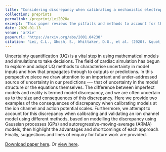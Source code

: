 ```yaml
---
title: "Considering discrepancy when calibrating a mechanistic electrophysiology model"
collection: preprints
permalink: /preprint/Lei2020a
excerpt: 'This paper reviews the pitfalls and methods to account for the uncertainty in the model/equations structure, and provides detailed examples with electrophysiology models.'
date: 2020-01-13
venue: 'arXiv'
paperurl: 'https://arxiv.org/abs/2001.04230'
citation: 'Lei, C.L., Ghosh, S., Whittaker, D.G., et al. (2020). &quot;Considering discrepancy when calibrating a mechanistic electrophysiology model.&quot; <i>arXiv</i>.'
---
```

Uncertainty quantification (UQ) is a vital step in using mathematical models and simulations to take decisions.
The field of cardiac simulation has begun to explore and adopt UQ methods to characterise uncertainty in model inputs and how that propagates through to outputs or predictions.
In this perspective piece we draw attention to an important and under-addressed source of uncertainty in our predictions --- that of uncertainty in the model structure or the equations themselves.
The difference between imperfect models and reality is termed model discrepancy, and we are often uncertain as to the size and consequences of this discrepancy.
Here we provide two examples of the consequences of discrepancy when calibrating models at the ion channel and action potential scales.
Furthermore, we attempt to account for this discrepancy when calibrating and validating an ion channel model using different methods, based on modelling the discrepancy using Gaussian processes (GPs) and autoregressive-moving-average (ARMA) models, then highlight the advantages and shortcomings of each approach.
Finally, suggestions and lines of enquiry for future work are provided.

[Download paper here](http://chonlei.github.io/files/Lei2020a.pdf). Or [view here](https://arxiv.org/abs/2001.04230).


